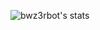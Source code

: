 ![bwz3rbot's stats](https://github-readme-stats.vercel.app/api?username=bwz3rbot&show_icons=true&theme=dark)
